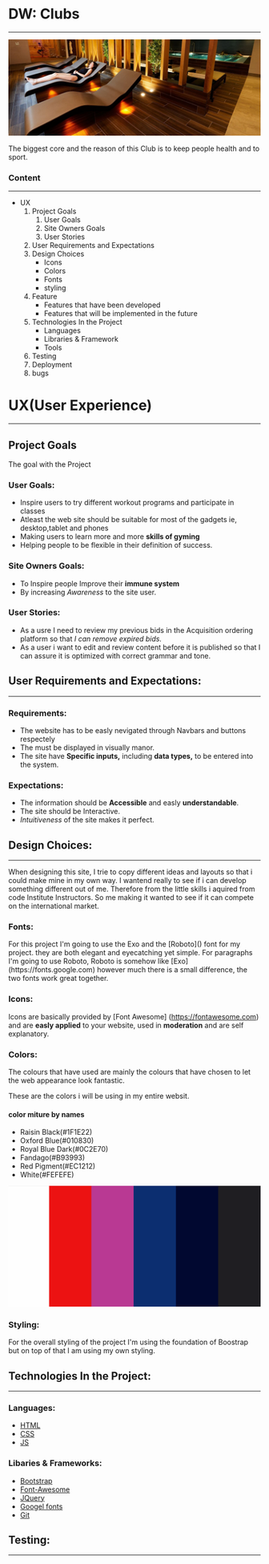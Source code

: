 # DW: Clubs

___
![Markdown Logo](assets/images/lady_pool.jpg)
<p>The biggest core and the reason of this Club is to keep people health and to sport.</p>

### Content
___

* UX
    1. Project Goals
        1. User Goals
        2. Site Owners Goals
        3. User Stories
    2. User Requirements and Expectations  
    3. Design Choices
        * Icons
        * Colors
        * Fonts
        * styling 
    4. Feature
        * Features that have been developed
        * Features that will be implemented in the future
    5. Technologies In the Project
        * Languages
        * Libraries & Framework
        * Tools
    6. Testing
    7. Deployment
    8. bugs

# UX(User Experience)
___

## Project Goals

<p>The goal with the Project</p>

### User Goals:

* Inspire users to try different workout programs and participate in classes
* Atleast the web site should be suitable for most of the gadgets ie, desktop,tablet and phones
* Making users to learn more and more **skills of gyming** 
* Helping people to be flexible in their definition of success.

### Site Owners Goals:
* To Inspire people Improve their **immune system**
* By increasing _Awareness_ to the site user.

### User Stories:
* As a usre I need to review my previous bids in the Acquisition ordering platform so that _I can remove expired bids._
* As a user i want to edit and  review content before it is published so that I can assure it is optimized with correct grammar and tone.
## User Requirements and Expectations:
___

### Requirements:
* The website has to be easly nevigated through Navbars and buttons respectely
* The must be displayed in visually manor.
* The site have **Specific inputs,** including __data types,__ to be entered into the system. 
### Expectations:

* The information should be **Accessible** and easly __understandable__.
* The site should be  Interactive.
* *Intuitiveness* of the site makes it perfect.

## Design Choices:
___

<p>When designing this site, I trie to copy different ideas and layouts so that i could make mine in my own way. 
I wantend really to see if i can develop something different out of me. 
Therefore from the little skills i aquired from code Institute Instructors. So me making it wanted to see if it can compete on the international market.<p>

### Fonts:
<p>For this project I'm going to use the Exo and the [Roboto]() font for my project. they are both elegant and eyecatching yet simple. For paragraphs I'm going to use Roboto, Roboto is somehow like [Exo](https://fonts.google.com) however much there is a small difference, the two fonts work great together.<p>

### Icons:
Icons are basically provided by [Font Awesome] (https://fontawesome.com) and are **easly applied** to your website, used in __moderation__ and are self explanatory.

### Colors:
The colours that have used are mainly the colours that have chosen to let the web appearance look fantastic.
<p>These are the colors i will be using in my entire websit.<p>

#### color miture by names 
* Raisin Black(#1F1E22)
* Oxford Blue(#010830)
* Royal Blue Dark(#0C2E70)
* Fandago(#B93993)
* Red Pigment(#EC1212)
* White(#FEFEFE)

![Markdown Logo](assets/images/color-mixture.png)


### Styling:
For the overall styling of the project I'm using the foundation of Boostrap but on top of that I am using my own styling.


## Technologies In the Project:
___

### Languages:
 * [HTML](https://html.com/)
 * [ CSS ](https://developer.mozilla.org/en-US/docs/Web/CSS)
 * [JS](https://developer.mozilla.org/en-US/docs/Web/JS)
 
 ### Libaries & Frameworks:
* [Bootstrap](https://getbootstrap.com/)
* [Font-Awesome](https://fontawesome.com/v4.7.0/)
* [JQuery](https://code.jquery.com/)
* [Googel fonts](https://fonts.google.com/)
* [Git](https://git-scm.com/)

## Testing:
___

